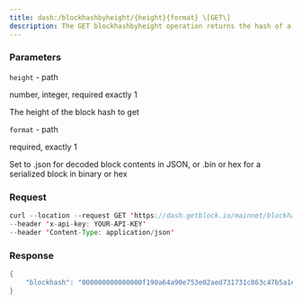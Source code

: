 ```yaml
---
title: dash:/blockhashbyheight/{height}{format} \[GET\]
description: The GET blockhashbyheight operation returns the hash of a block inbest-block-chain at the height provided. The hash can be returned as aJSON object or serialized as binary or hex.
---
```


### Parameters


`height` - path

number, integer, required exactly 1

The height of the block hash to get

`format` - path

required, exactly 1

Set to .json for decoded block contents in JSON, or .bin or hex for a
serialized block in binary or hex

### Request

``` java
curl --location --request GET 'https://dash.getblock.io/mainnet/blockhashbyheight/1890110.json' 
--header 'x-api-key: YOUR-API-KEY' 
--header 'Content-Type: application/json'
```

###  Response

``` java
{
    "blockhash": "000000000000000f190a64a90e753e02aed731731c863c47b5a1e3e3a3baf44c"
}
```

